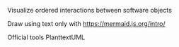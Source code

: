 Visualize ordered interactions between software objects

Draw using text only with
https://mermaid.js.org/intro/

Official tools
PlanttextUML